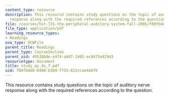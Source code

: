 ```yaml
---
content_type: resource
description: This resource contains study questions on the topic of auditory nerve
  response along with the required references according to the question.
file: /courses/hst-721-the-peripheral-auditory-system-fall-2005/f80fb4d00490b3b9f755622ccae444f0_study_qs_ds_7.pdf
file_type: application/pdf
learning_resource_types:
- Readings
ocw_type: OCWFile
parent_title: Readings
parent_type: CourseSection
parent_uid: 49538b8e-e474-a4d7-2401-ec9475a929d3
resourcetype: Document
title: study_qs_ds_7.pdf
uid: f80fb4d0-0490-b3b9-f755-622ccae444f0
---
```

This resource contains study questions on the topic of auditory nerve response along with the required references according to the question.

